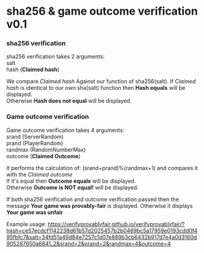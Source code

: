 # sha256 & game outcome verification v0.1
<h3>sha256 verification</h3>

sha256 verification takes 2 arguments:<br>
salt<br>
hash (<b>Claimed hash</b>)

We compare <i>Claimed hash</i> Against our function of sha256(salt). If <i>Claimed hash</i> is identical to our own sha(salt) function  then <b>Hash equals</b> will be displayed.
<br>Otherwise <b>Hash does not equal</b> will be displayed.

<h3>Game outcome verification</h3>

Game outcome verification takes 4 arguments:<br>
srand (ServerRandom)<br>
prand (PlayerRandom)<br>
randmax (RandomNumberMax)<br>
outcome (<b>Claimed Outcome</b>)<br>

It performs the calculation of: (srand+prand)%(randmax+1) and compares it with the <i>Claimed outcome</i><br>
If it's equal then <b>Outcome equals</b> will be displayed.
<br>Otherwise <b>Outcome is NOT equal!</b> will be displayed.

If both sha256 verification and outcome verification passed then the message <b>Your game was provably-fair</b> is displayed. Otherwise it displays <b>Your game was unfair</b>


Example usage: https://verifyprovablyfair.github.io/verifyprovablyfair/?hash=ce57ecdcf1142238d61b57d2025457b2b0469bc5a17959e0193cdd0f495fbfc7&salt=34fd51a49d84e7257c1d07e889b3cb6432b917d7e4a0d3160d905287650a6841_2&srand=2&prand=2&randmax=4&outcome=4
